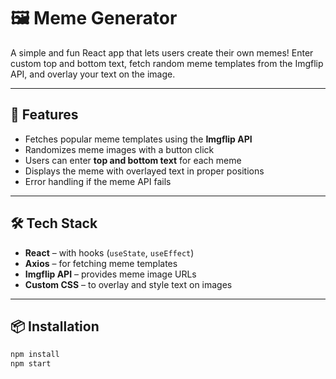 # 🖼 Meme Generator

A simple and fun React app that lets users create their own memes! Enter custom top and bottom text, fetch random meme templates from the Imgflip API, and overlay your text on the image.

---

## 🚀 Features

- Fetches popular meme templates using the **Imgflip API**
- Randomizes meme images with a button click
- Users can enter **top and bottom text** for each meme
- Displays the meme with overlayed text in proper positions
- Error handling if the meme API fails

---

## 🛠 Tech Stack

- **React** – with hooks (`useState`, `useEffect`)
- **Axios** – for fetching meme templates
- **Imgflip API** – provides meme image URLs
- **Custom CSS** – to overlay and style text on images

---

## 📦 Installation

```bash
npm install
npm start
